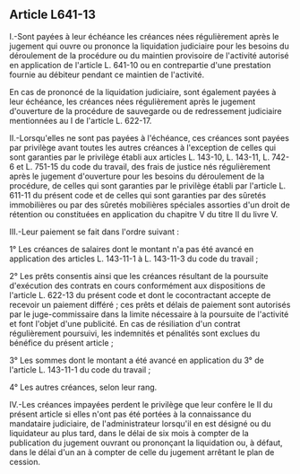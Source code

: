 Article L641-13
----
I.-Sont payées à leur échéance les créances nées régulièrement après le jugement
qui ouvre ou prononce la liquidation judiciaire pour les besoins du déroulement
de la procédure ou du maintien provisoire de l'activité autorisé en application
de l'article L. 641-10 ou en contrepartie d'une prestation fournie au débiteur
pendant ce maintien de l'activité.

En cas de prononcé de la liquidation judiciaire, sont également payées à leur
échéance, les créances nées régulièrement après le jugement d'ouverture de la
procédure de sauvegarde ou de redressement judiciaire mentionnées au I de
l'article L. 622-17.

II.-Lorsqu'elles ne sont pas payées à l'échéance, ces créances sont payées par
privilège avant toutes les autres créances à l'exception de celles qui sont
garanties par le privilège établi aux articles L. 143-10, L. 143-11, L. 742-6 et
L. 751-15 du code du travail, des frais de justice nés régulièrement après le
jugement d'ouverture pour les besoins du déroulement de la procédure, de celles
qui sont garanties par le privilège établi par l'article L. 611-11 du présent
code et de celles qui sont garanties par des sûretés immobilières ou par des
sûretés mobilières spéciales assorties d'un droit de rétention ou constituées en
application du chapitre V du titre II du livre V.

III.-Leur paiement se fait dans l'ordre suivant :

1° Les créances de salaires dont le montant n'a pas été avancé en application
des articles L. 143-11-1 à L. 143-11-3 du code du travail ;

2° Les prêts consentis ainsi que les créances résultant de la poursuite
d'exécution des contrats en cours conformément aux dispositions de l'article L.
622-13 du présent code et dont le cocontractant accepte de recevoir un paiement
différé ; ces prêts et délais de paiement sont autorisés par le juge-commissaire
dans la limite nécessaire à la poursuite de l'activité et font l'objet d'une
publicité. En cas de résiliation d'un contrat régulièrement poursuivi, les
indemnités et pénalités sont exclues du bénéfice du présent article ;

3° Les sommes dont le montant a été avancé en application du 3° de l'article L.
143-11-1 du code du travail ;

4° Les autres créances, selon leur rang.

IV.-Les créances impayées perdent le privilège que leur confère le II du présent
article si elles n'ont pas été portées à la connaissance du mandataire
judiciaire, de l'administrateur lorsqu'il en est désigné ou du liquidateur au
plus tard, dans le délai de six mois à compter de la publication du jugement
ouvrant ou prononçant la liquidation ou, à défaut, dans le délai d'un an à
compter de celle du jugement arrêtant le plan de cession.
